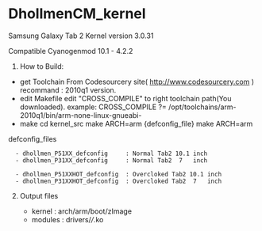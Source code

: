 DhollmenCM_kernel
=================

Samsung Galaxy Tab 2 Kernel version 3.0.31

Compatible Cyanogenmod 10.1 - 4.2.2 


1. How to Build:
   

  - get Toolchain
      From Codesourcery site( http://www.codesourcery.com )
      recommand : 2010q1 version.
  - edit Makefile
      edit  "CROSS_COMPILE" to right toolchain path(You downloaded).
             example:  CROSS_COMPILE ?= /opt/toolchains/arm-2010q1/bin/arm-none-linux-gnueabi-
  - make
      cd kernel_src
      make ARCH=arm {defconfig_file}
      make ARCH=arm
 
   
   defconfig_files
   
      - dhollmen_P51XX_defconfig     : Normal Tab2 10.1 inch
      - dhollmen_P31XX_defconfig     : Normal Tab2  7   inch
      
      - dhollmen_P51XXHOT_defconfig  : Overcloked Tab2 10.1 inch
      - dhollmen_P31XXHOT_defconfig  : Overcloked Tab2  7   inch


2. Output files
   
   - kernel  : arch/arm/boot/zImage
   - modules : drivers/*/*.ko
